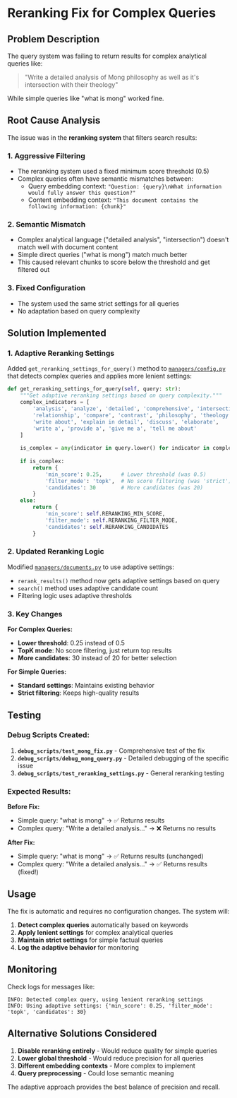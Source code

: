 # Reranking Fix for Complex Queries

## Problem Description

The query system was failing to return results for complex analytical queries like:
> "Write a detailed analysis of Mong philosophy as well as it's intersection with their theology"

While simple queries like "what is mong" worked fine.

## Root Cause Analysis

The issue was in the **reranking system** that filters search results:

### 1. **Aggressive Filtering**
- The reranking system used a fixed minimum score threshold (0.5)
- Complex queries often have semantic mismatches between:
  - Query embedding context: `"Question: {query}\nWhat information would fully answer this question?"`
  - Content embedding context: `"This document contains the following information: {chunk}"`

### 2. **Semantic Mismatch**
- Complex analytical language ("detailed analysis", "intersection") doesn't match well with document content
- Simple direct queries ("what is mong") match much better
- This caused relevant chunks to score below the threshold and get filtered out

### 3. **Fixed Configuration**
- The system used the same strict settings for all queries
- No adaptation based on query complexity

## Solution Implemented

### 1. **Adaptive Reranking Settings**

Added `get_reranking_settings_for_query()` method to [`managers/config.py`](../managers/config.py) that detects complex queries and applies more lenient settings:

```python
def get_reranking_settings_for_query(self, query: str):
    """Get adaptive reranking settings based on query complexity."""
    complex_indicators = [
        'analysis', 'analyze', 'detailed', 'comprehensive', 'intersection', 
        'relationship', 'compare', 'contrast', 'philosophy', 'theology',
        'write about', 'explain in detail', 'discuss', 'elaborate',
        'write a', 'provide a', 'give me a', 'tell me about'
    ]
    
    is_complex = any(indicator in query.lower() for indicator in complex_indicators)
    
    if is_complex:
        return {
            'min_score': 0.25,      # Lower threshold (was 0.5)
            'filter_mode': 'topk',  # No score filtering (was 'strict')
            'candidates': 30        # More candidates (was 20)
        }
    else:
        return {
            'min_score': self.RERANKING_MIN_SCORE,
            'filter_mode': self.RERANKING_FILTER_MODE,
            'candidates': self.RERANKING_CANDIDATES
        }
```

### 2. **Updated Reranking Logic**

Modified [`managers/documents.py`](../managers/documents.py) to use adaptive settings:

- `rerank_results()` method now gets adaptive settings based on query
- `search()` method uses adaptive candidate count
- Filtering logic uses adaptive thresholds

### 3. **Key Changes**

**For Complex Queries:**
- **Lower threshold**: 0.25 instead of 0.5
- **TopK mode**: No score filtering, just return top results
- **More candidates**: 30 instead of 20 for better selection

**For Simple Queries:**
- **Standard settings**: Maintains existing behavior
- **Strict filtering**: Keeps high-quality results

## Testing

### Debug Scripts Created:

1. **`debug_scripts/test_mong_fix.py`** - Comprehensive test of the fix
2. **`debug_scripts/debug_mong_query.py`** - Detailed debugging of the specific issue
3. **`debug_scripts/test_reranking_settings.py`** - General reranking testing

### Expected Results:

**Before Fix:**
- Simple query: "what is mong" → ✅ Returns results
- Complex query: "Write a detailed analysis..." → ❌ Returns no results

**After Fix:**
- Simple query: "what is mong" → ✅ Returns results (unchanged)
- Complex query: "Write a detailed analysis..." → ✅ Returns results (fixed!)

## Usage

The fix is automatic and requires no configuration changes. The system will:

1. **Detect complex queries** automatically based on keywords
2. **Apply lenient settings** for complex analytical queries
3. **Maintain strict settings** for simple factual queries
4. **Log the adaptive behavior** for monitoring

## Monitoring

Check logs for messages like:
```
INFO: Detected complex query, using lenient reranking settings
INFO: Using adaptive settings: {'min_score': 0.25, 'filter_mode': 'topk', 'candidates': 30}
```

## Alternative Solutions Considered

1. **Disable reranking entirely** - Would reduce quality for simple queries
2. **Lower global threshold** - Would reduce precision for all queries
3. **Different embedding contexts** - More complex to implement
4. **Query preprocessing** - Could lose semantic meaning

The adaptive approach provides the best balance of precision and recall.
